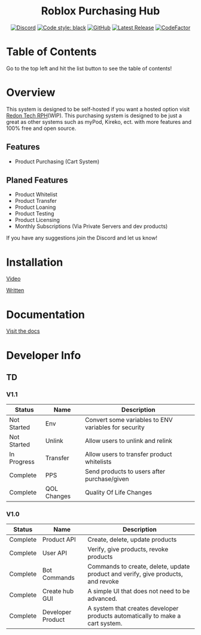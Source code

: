 <h1 align="center">Roblox Purchasing Hub</h1>

<div align="center">
  
  [![Discord](https://img.shields.io/discord/536555061510144020?label=discord&logo=discord&style=for-the-badge)](https://discord.gg/Eb384Xw)
  [![Code style: black](https://img.shields.io/badge/code%20style-black-000000.svg?style=for-the-badge)](https://github.com/psf/black)
  [![GitHub](https://img.shields.io/github/license/redon-tech/Roblox-Purchasing-Hub?style=for-the-badge)](https://mit-license.org/)
  [![Latest Release](https://img.shields.io/github/v/release/redon-tech/Roblox-Purchasing-Hub?style=for-the-badge)](https://github.com/Redon-Tech/Roblox-Purchasing-Hub/releases)
  [![CodeFactor](https://img.shields.io/codefactor/grade/github/Redon-Tech/Roblox-Purchasing-Hub?style=for-the-badge)](https://www.codefactor.io/repository/github/redon-tech/roblox-purchasing-hub/overview)
  
</div>

# Table of Contents

Go to the top left and hit the list button to see the table of contents!

# Overview

This system is designed to be self-hosted if you want a hosted option visit [Redon Tech RPH](https://rph.redon.tech)(WIP).
This purchasing system is designed to be just a great as other systems such as myPod, Kireko, ect. with more features and 100% free and open source.

## Features

- Product Purchasing (Cart System)

## Planed Features

- Product Whitelist
- Product Transfer
- Product Loaning
- Product Testing
- Product Licensing
- Monthly Subscriptions (Via Private Servers and dev products)

If you have any suggestions join the Discord and let us know!

# Installation

[Video](https://youtu.be/0eVR3i_ZKoQ)

[Written](https://redon-tech.github.io/RPH-Docs/setup/)

# Documentation

[Visit the docs](https://redon-tech.github.io/RPH-Docs/)

# Developer Info

## TD

### V1.1
| Status      | Name        | Description                                          |
| ----------- | ----------- | ---------------------------------------------------- |
| Not Started | Env         | Convert some variables to ENV variables for security |
| Not Started | Unlink      | Allow users to unlink and relink                     |
| In Progress | Transfer    | Allow users to transfer product whitelists           |
| Complete    | PPS         | Send products to users after purchase/given          |
| Complete    | QOL Changes | Quality Of Life Changes                              |

### V1.0

| Status   | Name              | Description                                                                      |
| -------- | ----------------- | -------------------------------------------------------------------------------- |
| Complete | Product API       | Create, delete, update products                                                  |
| Complete | User API          | Verify, give products, revoke products                                           |
| Complete | Bot Commands      | Commands to create, delete, update product and verify, give products, and revoke |
| Complete | Create hub GUI    | A simple UI that does not need to be advanced.                                   |
| Complete | Developer Product | A system that creates developer products automatically to make a cart system.    |
